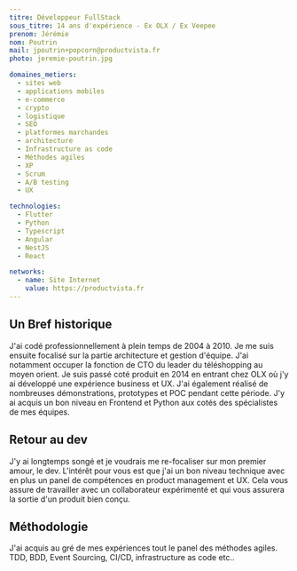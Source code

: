 ```yaml
---
titre: Développeur FullStack
sous_titre: 14 ans d'expérience - Ex OLX / Ex Veepee
prenom: Jérémie
nom: Poutrin
mail: jpoutrin+popcorn@productvista.fr
photo: jeremie-poutrin.jpg

domaines_metiers:
  - sites web
  - applications mobiles
  - e-commerce
  - crypto
  - logistique
  - SEO
  - platformes marchandes
  - architecture
  - Infrastructure as code
  - Méthodes agiles
  - XP
  - Scrum
  - A/B testing
  - UX

technologies:
  - Flutter
  - Python
  - Typescript
  - Angular
  - NestJS
  - React

networks:
  - name: Site Internet
    value: https://productvista.fr
---
```


## Un Bref historique

J'ai codé professionnellement à plein temps de 2004 à 2010. Je me suis ensuite focalisé sur la partie architecture et gestion d'équipe. J'ai notamment occuper la fonction de CTO du leader du téléshopping au moyen orient. Je suis passé coté produit en 2014 en entrant chez OLX où j'y ai développé une expérience business et UX. J'ai également réalisé de nombreuses démonstrations, prototypes et POC pendant cette période. J'y ai acquis un bon niveau en Frontend et Python aux cotés des spécialistes de mes équipes.

## Retour au dev

J'y ai longtemps songé et je voudrais me re-focaliser sur mon premier amour, le dev. L'intérêt pour vous est que j'ai un bon niveau technique avec en plus un panel de compétences en product management et UX. Cela vous assure de travailler avec un collaborateur expérimenté et qui vous assurera la sortie d'un produit bien conçu.

## Méthodologie

J'ai acquis au gré de mes expériences tout le panel des méthodes agiles. TDD, BDD, Event Sourcing, CI/CD, infrastructure as code etc..
